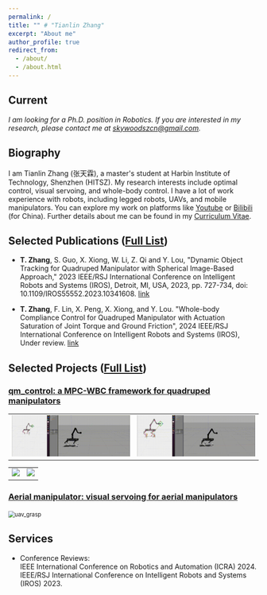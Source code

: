 ```yaml
---
permalink: /
title: "" # "Tianlin Zhang"
excerpt: "About me"
author_profile: true
redirect_from: 
  - /about/
  - /about.html
---
```


## Current
*I am looking for a Ph.D. position in Robotics.*
*If you are interested in my research, please contact me at <skywoodszcn@gmail.com>.* 

## Biography
I am Tianlin Zhang (张天霖), a master's student at Harbin Institute of Technology, Shenzhen (HITSZ).
My research interests include optimal control, visual servoing, and whole-body control. 
I have a lot of work experience with robots, including legged robots, UAVs, and mobile manipulators.
You can explore my work on platforms like [Youtube](https://www.youtube.com/channel/UCRsGxiYkqGvwHsZz1F8rHug) or [Bilibili](https://space.bilibili.com/3289375) (for China). 
Further details about me can be found in my [Curriculum Vitae](https://skywoodsz.github.io/cv).

## Selected Publications ([Full List](https://skywoodsz.github.io/publications/))
- **T. Zhang**, S. Guo, X. Xiong, W. Li, Z. Qi and Y. Lou, "Dynamic Object Tracking for Quadruped Manipulator with Spherical Image-Based Approach," 2023 IEEE/RSJ International Conference on Intelligent Robots and Systems (IROS), Detroit, MI, USA, 2023, pp. 727-734, doi: 10.1109/IROS55552.2023.10341608. [link](https://skywoodsz.github.io/publication/2023-06-30-paper-IROS)

- **T. Zhang**, F. Lin, X. Peng, X. Xiong, and Y. Lou. "Whole-body Compliance Control for Quadruped Manipulator with Actuation Saturation of Joint Torque and Ground Friction", 2024 IEEE/RSJ International Conference on Intelligent Robots and Systems (IROS), Under review. [link](https://skywoodsz.github.io/publication/2023-09-16-UnderReview)

## Selected Projects ([Full List](https://skywoodsz.github.io/projects/))
### [qm_control: a MPC-WBC framework for quadruped manipulators](https://skywoodsz.github.io/projects/2023-qm-control/)
<table><tr>
<td><img src="../images/projects/qm_control/position_cmd.gif" width="400"/></td>
<td><img src="../images/projects/qm_control/chicken_hand.gif" width="400"/></td>
</tr></table> 
<table><tr>
<td><img src="../images/projects/qm_control/real1.gif" width="400"/></td>
<td><img src="../images/projects/qm_control/real2.gif" width="400"/></td>
</tr></table> 

### [Aerial manipulator: visual servoing for aerial manipulators](https://skywoodsz.github.io/projects/2021-aerial-manipualtor/)
<img src="..\images\publication\uav_grasp.gif" alt="uav_grasp" style="zoom:80%;" />

## Services
- Conference Reviews:  
  IEEE International Conference on Robotics and Automation (ICRA) 2024.  
  IEEE/RSJ International Conference on Intelligent Robots and Systems (IROS) 2023.